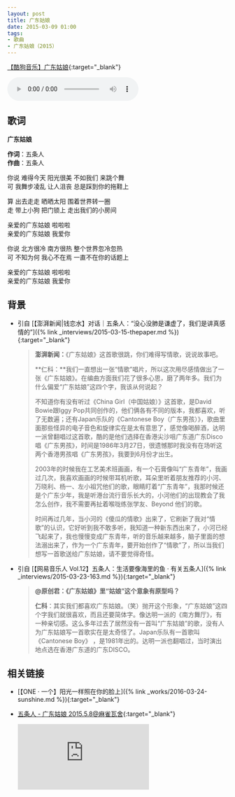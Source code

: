 ```yaml
---
layout: post
title: 广东姑娘
date: 2015-03-09 01:00
tags: 
- 歌曲
- 广东姑娘（2015）
---
```


[【酷狗音乐】广东姑娘](https://www.kugou.com/song/#hash=4A9DFEA4ADA3CF9A7297D3C9CC39A685&album_id=977483){:target="_blank"}

<audio controls autoplay loop  src="https://onedrive.gimhoy.com/1drv/aHR0cHM6Ly8xZHJ2Lm1zL3UvcyFBbXVjeFU4NF9vc3NoQ1ZLeWF2eGxjdXNyRWM3.wav">
您的浏览器不支持 audio 标签。
</audio>

## 歌词

**广东姑娘**

**作词**：五条人  
**作曲**：五条人

你说 难得今天 阳光很美 不如我们 来跳个舞  
可 我舞步凌乱 让人沮丧 总是踩到你的拖鞋上

算 出去走走 晒晒太阳 围着世界转一圈  
走 带上小狗 把门锁上 走出我们的小房间

亲爱的广东姑娘 啦啦啦  
亲爱的广东姑娘 我爱你

你说 北方很冷 南方很热 整个世界忽冷忽热  
可 不知为何 我心不在焉 一直不在你的话题上

亲爱的广东姑娘 啦啦啦  
亲爱的广东姑娘 我爱你

## 背景

* 引自 [【澎湃新闻\|钱恋水】对话｜五条人：“没心没肺是谦虚了，我们是讲真感情的”]({% link _interviews/2015-03-15-thepaper.md %}){:target="_blank"}

  > **澎湃新闻：**《广东姑娘》这首歌很跳，你们难得写情歌，说说故事吧。
  >
  > **仁科：**我们一直想出一张“情歌”唱片，所以这次用尽感情做出了一张《广东姑娘》。在编曲方面我们花了很多心思，磨了两年多。我们为什么偏爱“广东姑娘”这四个字，我该从何说起？
  >
  > 不知道你有没有听过《China Girl（中国姑娘）》这首歌，是David Bowie跟Iggy Pop共同创作的，他们俩各有不同的版本，我都喜欢，听了无数遍；还有Japan乐队的《Cantonese Boy（广东男孩）》，歌曲里面那些怪异的电子音色和旋律实在是太有意思了，感觉像喝醉酒，达明一派曾翻唱过这首歌，酷的是他们选择在香港尖沙咀广东道广东Disco唱《广东男孩》，时间是1986年3月27日，很遗憾那时我没有在场听这两个香港男孩唱《广东男孩》，我要到6月份才出生。
  >
  > 2003年的时候我在工艺美术班画画，有一个石膏像叫“广东青年”，我画过几次，我喜欢画画的时候带耳机听歌，耳朵里听着朋友推荐的小河、万晓利、杨一、左小祖咒他们的歌，眼睛盯着“广东青年”，我那时候还是个广东少年，我是听港台流行音乐长大的，小河他们的出现教会了我怎么创作，我不需要再扯着喉咙练张学友、Beyond 他们的歌。
  >
  > 时间再过几年，当小河的《傻瓜的情歌》出来了，它刷新了我对“情歌”的认识，它好听到我不敢多听，我知道一种新东西出来了，小河已经飞起来了，我也慢慢变成广东青年，听的音乐越来越多，脑子里面的想法溺出来了，作为一个广东青年，要开始创作了“情歌”了，所以当我们想写一首歌送给广东姑娘，请不要觉得奇怪。


* 引自 [【网易音乐人 Vol.12】五条人：生活要像海里的鱼 · 有关五条人]({% link _interviews/2015-03-23-163.md %}){:target="_blank"}

  > **@原创君：《广东姑娘》里“姑娘”这个意象有原型吗？**
  > 
  > **仁科**：其实我们都喜欢广东姑娘。（笑）抛开这个形象，“广东姑娘”这四个字我们就很喜欢，而且还要简体字。像达明一派的《南方舞厅》，有一种亲切感。这么多年过去了居然没有一首叫“广东姑娘”的歌，没有人为广东姑娘写一首歌实在是太奇怪了。Japan乐队有一首歌叫《Cantonese Boy》 ，是1981年出的。达明一派也翻唱过，当时演出地点选在香港广东道的广东DISCO。
  
## 相关链接

* [【ONE · 一个】阳光一样照在你的脸上]({% link _works/2016-03-24-sunshine.md %}){:target="_blank"}

* [五条人 - 广东姑娘 2015.5.8@麻雀瓦舍](https://v.youku.com/v_show/id_XOTUxNTk2MDQw.html){:target="_blank"}

  <div class="iframe-container"><iframe class="responsive-iframe" src='https://player.youku.com/embed/XOTUxNTk2MDQw' frameborder="no" allowfullscreen="true"></iframe></div>